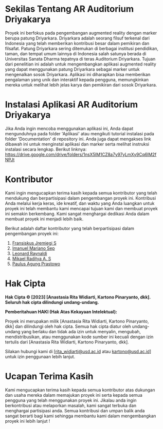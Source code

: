 # Sekilas Tentang AR Auditorium Driyakarya

Proyek ini berfokus pada pengembangan augmented reality dengan marker berupa patung Driyarkara. Driyarkara adalah seorang filsuf terkenal dari Indonesia yang telah memberikan kontribusi besar dalam pemikiran dan filsafat. Patung Driyarkara sering ditemukan di berbagai institusi pendidikan, taman, dan tempat umum lainnya di Indonesia salah satunya berada di Universitas Sanata Dharma tepatnya di teras Auditorium Driyarkara. Tujuan dari penelitian ini adalah untuk mengembangkan aplikasi augmented reality yang dapat menggunakan patung Driyarkara sebagai marker untuk mengenalkan sosok Driyarkara. Aplikasi ini diharapkan bisa memberikan pengalaman yang unik dan interaktif kepada pengguna, memungkinkan mereka untuk melihat lebih jelas karya dan pemikiran dari sosok Driyarkara.

# Instalasi Aplikasi AR Auditorium Driyakarya

Jika Anda ingin mencoba menggunakan aplikasi ini, Anda dapat mengunduhnya pada folder 'Aplikasi' atau mengikuti tutorial instalasi pada folder 'Documentation' di repository ini. Anda juga dapat mengakses link dibawah ini untuk menginstal aplikasi dan marker serta melihat instruksi instalasi secara lengkap. Berikut linknya:
https://drive.google.com/drive/folders/1nsX5IM1CZ8a7y97yLmXy9Cq6lM2fNPJt

# Kontributor

Kami ingin mengucapkan terima kasih kepada semua kontributor yang telah mendukung dan berpartisipasi dalam pengembangan proyek ini. Kontribusi Anda melalui kerja keras, ide kreatif, dan waktu yang Anda luangkan untuk proyek ini telah membantu kami mencapai tujuan kami dan membuat proyek ini semakin berkembang. Kami sangat menghargai dedikasi Anda dalam membuat proyek ini menjadi lebih baik.

Berikut adalah daftar kontributor yang telah berpartisipasi dalam pengembangan proyek ini:

1. [Fransiskus Jremiegi S](https://github.com/Jremiegii)
2. [Imanuel Mariano Sep](https://github.com/Imanuel21)
3. [Leonard Raynaldi](https://github.com/ImLeonardRay)
4. [Mikael Raditya A. S](https://github.com/MikaelSasmita)
5. [Paulus Agung Prastowo](https://github.com/agungpr00)

# Hak Cipta

**Hak Cipta © [2023] [Anastasia Rita Widiarti, Kartono Pinaryanto, dkk]. Seluruh hak cipta dilindungi undang-undang.**

**Pemberitahuan HAKI (Hak Atas Kekayaan Intelektual):**

Proyek ini merupakan milik [Anastasia Rita Widiarti, Kartono Pinaryanto, dkk] dan dilindungi oleh hak cipta. Semua hak cipta diatur oleh undang-undang yang berlaku dan tidak ada izin untuk menyalin, mengubah, mendistribusikan, atau menggunakan kode sumber ini kecuali dengan izin tertulis dari [Anastasia Rita Widiarti, Kartono Pinaryanto, dkk].

Silakan hubungi kami di [rita_widiarti@usd.ac.id atau kartono@usd.ac.id] untuk izin penggunaan lebih lanjut.


# Ucapan Terima Kasih

Kami mengucapkan terima kasih kepada semua kontributor atas dukungan dan usaha mereka dalam memajukan proyek ini serta kepada semua pengguna yang telah menggunakan proyek ini. Jikalau anda ingin berkontribusi atau melaporkan masalah, kami sangat terbuka dan menghargai partisipasi anda. Semua kontribusi dan umpan balik anda sangat berarti bagi kami sehingga membantu kami dalam mengembangkan proyek ini lebih lanjut !

